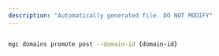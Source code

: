 ```yaml
---
description: "Automatically generated file. DO NOT MODIFY"
---
```


```bash

mgc domains promote post --domain-id {domain-id}

```
